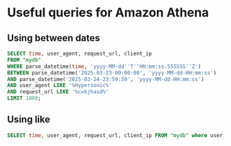 # Useful queries for Amazon Athena

## Using between dates

```sql
SELECT time, user_agent, request_url, client_ip
FROM "mydb"
WHERE parse_datetime(time, 'yyyy-MM-dd''T''HH:mm:ss.SSSSSS''Z') 
BETWEEN parse_datetime('2025-03-23-00:00:00', 'yyyy-MM-dd-HH:mm:ss')
AND parse_datetime('2025-03-24-23:59:59', 'yyyy-MM-dd-HH:mm:ss')
AND user_agent LIKE '%Hypersonic%' 
AND request_url LIKE '%c=kjhasd%'
LIMIT 1000;
```

## Using like

```sql
SELECT time, user_agent, request_url, client_ip FROM "mydb" where user_agent like '%Hypersonic%' and request_url like '%a=459784%' OR request_url like '%a=316050%' limit 1000;
```